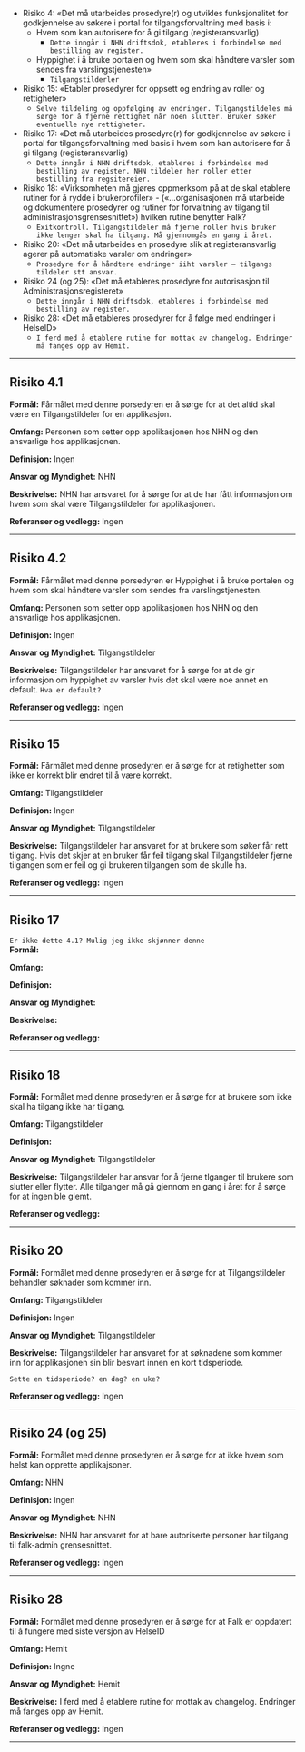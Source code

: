 -	Risiko 4: «Det må utarbeides prosedyre(r) og utvikles funksjonalitet for godkjennelse av søkere i portal for tilgangsforvaltning med basis i: 
    - Hvem som kan autorisere for å gi tilgang (registeransvarlig)
        - `Dette inngår i NHN driftsdok, etableres i forbindelse med bestilling av register.`
    - Hyppighet i å bruke portalen og hvem som skal håndtere varsler som sendes fra varslingstjenesten»
        - `Tilgangstilderler`
-	Risiko 15: «Etabler prosedyrer for oppsett og endring av roller og rettigheter»
    - `Selve tildeling og oppfølging av endringer. Tilgangstildeles må sørge for å fjerne rettighet når noen slutter. Bruker søker eventuelle nye rettigheter.`
-	Risiko 17: «Det må utarbeides prosedyre(r) for godkjennelse av søkere i portal for tilgangsforvaltning med basis i hvem som kan autorisere for å gi tilgang (registeransvarlig)
    - `Dette inngår i NHN driftsdok, etableres i forbindelse med bestilling av register. NHN tildeler her roller etter bestilling fra regsitereier.`
-	Risiko 18: «Virksomheten må gjøres oppmerksom på at de skal etablere rutiner for å rydde i brukerprofiler» - («…organisasjonen må utarbeide og dokumentere prosedyrer og rutiner for forvaltning av tilgang til administrasjonsgrensesnittet») hvilken rutine benytter Falk? 
    - `Exitkontroll. Tilgangstildeler må fjerne roller hvis bruker ikke lenger skal ha tilgang. Må gjennomgås en gang i året.`
-	Risiko 20: «Det må utarbeides en prosedyre slik at registeransvarlig agerer på automatiske varsler om endringer»
    - `Prosedyre for å håndtere endringer iiht varsler – tilgangs tildeler stt ansvar.`
-	Risiko 24 (og 25): «Det må etableres prosedyre for autorisasjon til Administrasjonsregisteret» 
    - `Dette inngår i NHN driftsdok, etableres i forbindelse med bestilling av register.`
-	Risiko 28: «Det må etableres prosedyrer for å følge med endringer i HelseID»
    - `I ferd med å etablere rutine for mottak av changelog. Endringer må fanges opp av Hemit.`



---
## Risiko 4.1
**Formål:** Fårmålet med denne porsedyren er å sørge for at det altid skal være en Tilgangstildeler for en applikasjon.

**Omfang:**  Personen som setter opp applikasjonen hos NHN og den ansvarlige hos applikasjonen.

**Definisjon:**  Ingen

**Ansvar og Myndighet:** NHN

**Beskrivelse:**
NHN har ansvaret for å sørge for at de har fått informasjon om hvem som skal være Tilgangstildeler for applikasjonen.

**Referanser og vedlegg:**  Ingen

---
## Risiko 4.2
**Formål:** Fårmålet med denne porsedyren er Hyppighet i å bruke portalen og hvem som skal håndtere varsler som sendes fra varslingstjenesten.

**Omfang:**  Personen som setter opp applikasjonen hos NHN og den ansvarlige hos applikasjonen.

**Definisjon:**  Ingen

**Ansvar og Myndighet:** Tilgangstildeler

**Beskrivelse:**
Tilgangstildeler har ansvaret for å sørge for at de gir informasjon om hyppighet av varsler hvis det skal være noe annet en default.
`Hva er default?`

**Referanser og vedlegg:**  Ingen

---
## Risiko 15
**Formål:** Fårmålet med denne prosedyren er å sørge for at retighetter som ikke er korrekt blir endret til å være korrekt.

**Omfang:**  Tilgangstildeler

**Definisjon:**  Ingen

**Ansvar og Myndighet:** Tilgangstildeler

**Beskrivelse:**
Tilgangstildeler har ansvaret for at brukere som søker får rett tilgang.
Hvis det skjer at en bruker får feil tilgang skal Tilgangstildeler fjerne tilgangen som er feil og gi brukeren tilgangen som de skulle ha.

**Referanser og vedlegg:** Ingen

---
## Risiko 17
`Er ikke dette 4.1? Mulig jeg ikke skjønner denne`  
**Formål:** 

**Omfang:**  

**Definisjon:**  

**Ansvar og Myndighet:** 

**Beskrivelse:**

**Referanser og vedlegg:** 

---
## Risiko 18
**Formål:** Formålet med denne prosedyren er å sørge for at brukere som ikke skal ha tilgang ikke har tilgang.

**Omfang:**  Tilgangstildeler

**Definisjon:**  

**Ansvar og Myndighet:** Tilgangstildeler

**Beskrivelse:**
Tilgangstildeler har ansvar for å fjerne tlganger til brukere som slutter eller flytter.
Alle tilganger må gå gjennom en gang i året for å sørge for at ingen ble glemt.

**Referanser og vedlegg:** 

---
## Risiko 20
**Formål:** Formålet med denne prosedyren er å sørge for at Tilgangstildeler behandler søknader som kommer inn.

**Omfang:**  Tilgangstildeler

**Definisjon:**  Ingen

**Ansvar og Myndighet:** Tilgangstildeler

**Beskrivelse:**
Tilgangstildeler har ansvaret for at søknadene som kommer inn for applikasjonen sin blir besvart innen en kort tidsperiode.

`Sette en tidsperiode? en dag? en uke?`  

**Referanser og vedlegg:** Ingen

---
## Risiko 24 (og 25)
**Formål:** Formålet med denne prosedyren er å sørge for at ikke hvem som helst kan opprette applikajsoner.

**Omfang:**  NHN

**Definisjon:**  Ingen

**Ansvar og Myndighet:** NHN

**Beskrivelse:** 
NHN har ansvaret for at bare autoriserte personer har tilgang til falk-admin grensesnittet.

**Referanser og vedlegg:** Ingen

---
## Risiko 28
**Formål:** Formålet med denne prosedyren er å sørge for at Falk er oppdatert til å fungere med siste versjon av HelseID

**Omfang:**  Hemit

**Definisjon:**  Ingne

**Ansvar og Myndighet:** Hemit

**Beskrivelse:**
I ferd med å etablere rutine for mottak av changelog. Endringer må fanges opp av Hemit.

**Referanser og vedlegg:** Ingen

---
